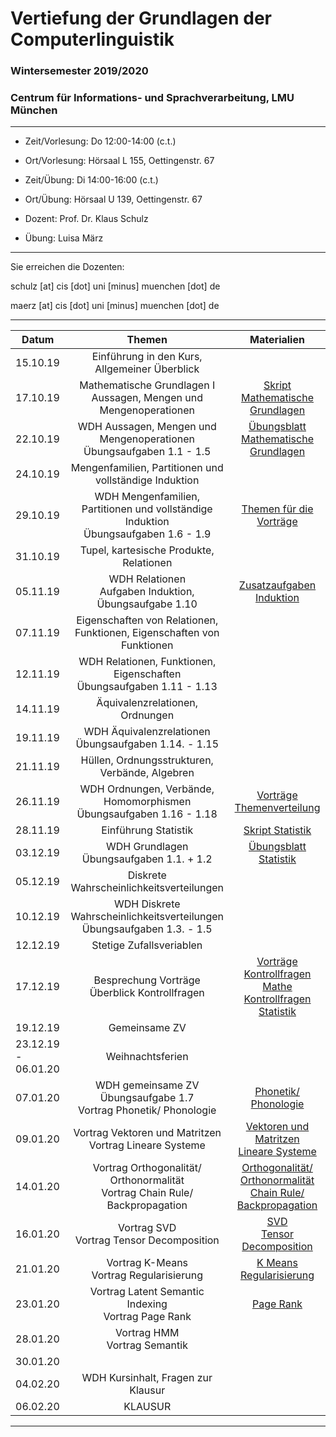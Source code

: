 # Vertiefung der Grundlagen der Computerlinguistik

### Wintersemester 2019/2020

### Centrum für Informations- und Sprachverarbeitung, LMU München

---

 - Zeit/Vorlesung: Do 12:00-14:00 (c.t.)
 - Ort/Vorlesung: Hörsaal L 155, Oettingenstr. 67
 
 - Zeit/Übung: Di 14:00-16:00 (c.t.)
 - Ort/Übung: Hörsaal U 139, Oettingenstr. 67
 
 - Dozent: Prof. Dr. Klaus Schulz
 - Übung: Luisa März 

---

Sie erreichen die Dozenten:

schulz [at] cis [dot] uni [minus] muenchen [dot] de

maerz [at] cis [dot] uni [minus] muenchen [dot] de

---


| Datum | Themen | Materialien |
|-----------------------------|:--------------------------------:|:------:|
| 15.10.19 | Einführung in den Kurs, Allgemeiner Überblick | |
| 17.10.19 | Mathematische Grundlagen I <br/> Aussagen, Mengen und Mengenoperationen | [Skript Mathematische Grundlagen](MathGrundlagen.pdf)| 
| 22.10.19 | WDH Aussagen, Mengen und Mengenoperationen <br/> Übungsaufgaben 1.1 - 1.5| [Übungsblatt Mathematische Grundlagen](AufgabenMatheWdhlNeu.pdf)  | 
| 24.10.19 |  Mengenfamilien, Partitionen und vollständige Induktion | | 
| 29.10.19 | WDH  Mengenfamilien, Partitionen und vollständige Induktion <br/> Übungsaufgaben 1.6 - 1.9 | [Themen für die Vorträge](Vortragsthemen.pdf) | 
| 31.10.19 | Tupel, kartesische Produkte, Relationen | | 
| 05.11.19 | WDH Relationen <br/> Aufgaben Induktion, Übungsaufgabe 1.10|[Zusatzaufgaben Induktion](ZusatzInduktion.pdf) | 
| 07.11.19 | Eigenschaften von Relationen, Funktionen, Eigenschaften von Funktionen | |
| 12.11.19 | WDH Relationen, Funktionen, Eigenschaften <br/> Übungsaufgaben 1.11 - 1.13| | 
| 14.11.19 |Äquivalenzrelationen, Ordnungen | |
| 19.11.19 | WDH Äquivalenzrelationen  <br/> Übungsaufgaben 1.14. - 1.15| | 
| 21.11.19 | Hüllen, Ordnungsstrukturen, Verbände, Algebren| |
| 26.11.19 |WDH Ordnungen, Verbände, Homomorphismen <br/> Übungsaufgaben 1.16 - 1.18 | [Vorträge Themenverteilung](Vorträge_final.pdf)| 
| 28.11.19 | Einführung Statistik|[Skript Statistik](StatistikMasterWdhl.pdf) | 
| 03.12.19 | WDH Grundlagen <br/> Übungsaufgaben 1.1. + 1.2 | [Übungsblatt Statistik](AufgabenWdhlStatistik.pdf)| 
| 05.12.19 | Diskrete Wahrscheinlichkeitsverteilungen | |
| 10.12.19 | WDH Diskrete Wahrscheinlichkeitsverteilungen <br/> Übungsaufgaben 1.3. - 1.5| | 
| 12.12.19 | Stetige Zufallsveriablen| | 
| 17.12.19 | Besprechung Vorträge <br/> Überblick Kontrollfragen| [Vorträge](Vorträge_how_to.pdf) <br/> [Kontrollfragen Mathe](KontrollfragenMathe.pdf) <br/> [Kontrollfragen Statistik](Kontrollfragen_Stat.pdf) | 
| 19.12.19 | Gemeinsame ZV| | 
| 23.12.19 - 06.01.20 | Weihnachtsferien | | 
| 07.01.20 | WDH gemeinsame ZV <br/> Übungsaufgabe 1.7 <br/> Vortrag Phonetik/ Phonologie | [Phonetik/ Phonologie](präsentation_phonetik_phonolgie.pdf)| 
| 09.01.20 |Vortrag Vektoren und Matritzen <br/> Vortrag Lineare Systeme | [Vektoren und Matritzen](VectorandMatrix.pdf) <br/> [Lineare Systeme](Lineare_Systeme_und_Least_Squares.pdf)| 
| 14.01.20 | Vortrag Orthogonalität/ Orthonormalität <br/> Vortrag Chain Rule/ Backpropagation|[Orthogonalität/ Orthonormalität](ortho.pdf) <br/> [Chain Rule/ Backpropagation](ChainRule_Backpropagation.zip) | 
| 16.01.20 |Vortrag SVD <br/> Vortrag Tensor Decomposition |[SVD](SVD.pdf) <br/> [Tensor Decomposition](TensorDecomposition.pdf) | 
| 21.01.20 |Vortrag K-Means <br/> Vortrag Regularisierung  | [K Means](k_means.pdf) <br/> [Regularisierung](Regularisierung.pdf)| 
| 23.01.20 | Vortrag Latent Semantic Indexing <br/> Vortrag Page Rank | [Page Rank](PageRank.pdf) | 
| 28.01.20 | Vortrag HMM <br/> Vortrag Semantik  | | 
| 30.01.20 | | | 
| 04.02.20 | WDH Kursinhalt, Fragen zur Klausur | | 
| 06.02.20 | KLAUSUR | | 

---

